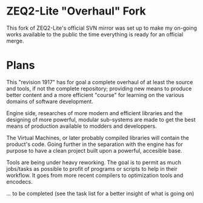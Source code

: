 # ZEQ2-Lite "Overhaul" Fork

This fork of ZEQ2-Lite's official SVN mirror was set up to make my on-going works available to the public the time everything is ready for an official merge.

# Plans
This "revision 1917" has for goal a complete overhaul of at least the source and tools, if not the complete repository; providing new means to produce better content and a more efficient "course" for learning on the various domains of software development.

Engine side, researches of more modern and efficient libraries and the designing of more powerful, modular sub-systems are made to get the best means of production available to modders and developpers.

The Virtual Machines, or later probably compiled libraries will contain the product's code. Going further in the separation with the engine has for purpose to have a clean project built upon a powerful, accesible base.

Tools are being under heavy reworking. The goal is to permit as much jobs/tasks as possible to profit of programs or scripts to help in their workflow. It goes from more recent compilers to optimization tools and encodecs.

... to be completed (see the task list for a better insight of what is going on)
